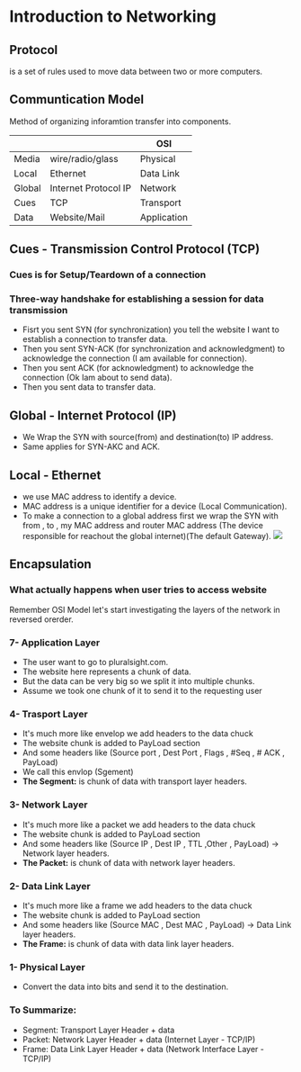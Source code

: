 # Introduction to Networking

## Protocol

is a set of rules used to move data between two or more computers.

## Communtication Model

Method of organizing inforamtion transfer into components.

|       | | OSI |
| ----------- | ----------- | ----------- |
| Media       | wire/radio/glass       | Physical |
| Local   | Ethernet        | Data Link |
| Global   | Internet Protocol IP        | Network |
| Cues  | TCP        | Transport |
| Data   | Website/Mail        | Application |

## Cues - Transmission Control Protocol (TCP)

### Cues is for Setup/Teardown of a connection

### Three-way handshake for establishing a session for data transmission

- Fisrt you sent SYN (for synchronization) you tell the website I want to establish a connection to transfer data.
- Then you sent SYN-ACK (for synchronization and acknowledgment) to acknowledge the connection (I am available for connection).
- Then you sent ACK (for acknowledgment) to acknowledge the connection (Ok Iam about to send data).
- Then you sent data to transfer data.

## Global - Internet Protocol (IP)

- We Wrap the SYN with source(from) and destination(to) IP address.
- Same applies for SYN-AKC and ACK.

## Local - Ethernet

- we use MAC address to identify a device.
- MAC address is a unique identifier for a device (Local Communication).
- To make a connection to a global address first we wrap the SYN with from , to , my MAC address and router MAC address (The device responsible for reachout the global internet)(The default Gateway).
![](Screenshots/MAC.png)


## Encapsulation

### What actually happens when user tries to access website

Remember OSI Model let's start investigating the layers of the network in reversed orerder.

### 7- Application Layer

- The user want to go to pluralsight.com.
- The website here represents a chunk of data.
- But the data can be very big so we split it into multiple chunks.
- Assume we took one chunk of it to send it to the requesting user

### 4- Trasport Layer

- It's much more like envelop we add headers to the data chuck
- The website chunk is added to PayLoad section
- And some headers like (Source port , Dest Port , Flags , #Seq , # ACK , PayLoad)
- We call this envlop (Sgement)
- <b>The Segment:</b> is chunk of data with transport layer headers.

### 3- Network Layer

- It's much more like a packet we add headers to the data chuck
- The website chunk is added to PayLoad section
- And some headers like (Source IP , Dest IP , TTL ,Other , PayLoad) -> Network layer headers.
- <b>The Packet:</b> is chunk of data with network layer headers.

### 2- Data Link Layer

- It's much more like a frame we add headers to the data chuck
- The website chunk is added to PayLoad section
- And some headers like (Source MAC , Dest MAC , PayLoad) -> Data Link layer headers.
- <b>The Frame:</b> is chunk of data with data link layer headers.

### 1- Physical Layer

- Convert the data into bits and send it to the destination.


### To Summarize:

- Segment: Transport Layer Header + data
- Packet: Network Layer Header + data  (Internet Layer - TCP/IP)
- Frame: Data Link Layer Header + data (Network Interface Layer - TCP/IP)
